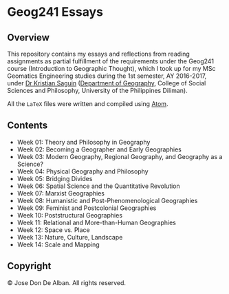 # Geog241 Essays

## Overview
This repository contains my essays and reflections from reading assignments as partial fulfillment of the requirements under the Geog241 course (Introduction to Geographic Thought), which I took up for my MSc Geomatics Engineering studies during the 1st semester, AY 2016-2017, under [Dr Kristian Saguin](http://pages.upd.edu.ph/kcsaguin) ([Department of Geography](http://geog.upd.edu.ph), College of Social Sciences and Philosophy, University of the Philippines Diliman).

All the `LaTeX` files were written and compiled using [Atom](https://atom.io).

## Contents
- Week 01: Theory and Philosophy in Geography
- Week 02: Becoming a Geographer and Early Geographies
- Week 03: Modern Geography, Regional Geography, and Geography as a Science?
- Week 04: Physical Geography and Philosophy
- Week 05: Bridging Divides
- Week 06: Spatial Science and the Quantitative Revolution
- Week 07: Marxist Geographies
- Week 08: Humanistic and Post-Phenomenological Geographies
- Week 09: Feminist and Postcolonial Geographies
- Week 10: Poststructural Geographies
- Week 11: Relational and More-than-Human Geographies
- Week 12: Space vs. Place
- Week 13: Nature, Culture, Landscape
- Week 14: Scale and Mapping

## Copyright
&copy; Jose Don De Alban. All rights reserved.
